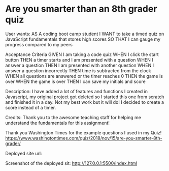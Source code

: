 # Are you smarter than an 8th grader quiz

User wants:
AS A coding boot camp student
I WANT to take a timed quiz on JavaScript fundamentals that stores high scores
SO THAT I can gauge my progress compared to my peers

Acceptance Criteria
GIVEN I am taking a code quiz
WHEN I click the start button
THEN a timer starts and I am presented with a question
WHEN I answer a question
THEN I am presented with another question
WHEN I answer a question incorrectly
THEN time is subtracted from the clock
WHEN all questions are answered or the timer reaches 0
THEN the game is over
WHEN the game is over
THEN I can save my initials and score

Description:
I have added a lot of features and functions I created in Javascript, my original project got deleted so I started this one from scratch and finished it in a day. Not my best work but it will do! I decided to create a score instead of a timer.


Credits:
Thank you to the awesome teaching staff for helping me understand the fundamentals for this assignment!

Thank you Washington Times for the example questions I used in my Quiz!
https://www.washingtontimes.com/quiz/2018/nov/15/are-you-smarter-8th-grader/





Deployed site url:



Screenshot of the deployed sit:
http://127.0.0.1:5500/index.html
